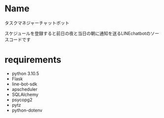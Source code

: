 # Name
 
タスクマネジャーチャットボット

スケジュールを登録すると前日の夜と当日の朝に通知を送るLINEchatbotのソースコードです


# requirements
* python 3.10.5
* Flask
* line-bot-sdk
* apscheduler
* SQLAlchemy
* psycopg2
* pytz
* python-dotenv
